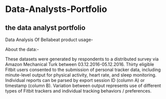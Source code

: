 # Data-Analysts-Portfolio
## the data analyst portfolio
  Data Analysis Of Bellabeat product usage-


  About the data:-

 These datasets were generated by respondents to a distributed survey 
via Amazon Mechanical Turk between 03.12.2016-05.12.2016. 
Thirty eligible Fitbit users consented to the submission of personal 
tracker data, including minute-level output for physical activity, 
heart rate, and sleep monitoring. Individual reports can be parsed by
 export session ID (column A) or timestamp (column B). Variation 
between output represents use of different types of Fitbit trackers 
and individual tracking behaviors / preferences.
